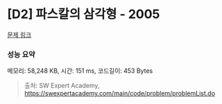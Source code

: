 # [D2] 파스칼의 삼각형 - 2005 

[문제 링크](https://swexpertacademy.com/main/code/problem/problemDetail.do?contestProbId=AV5P0-h6Ak4DFAUq) 

### 성능 요약

메모리: 58,248 KB, 시간: 151 ms, 코드길이: 453 Bytes



> 출처: SW Expert Academy, https://swexpertacademy.com/main/code/problem/problemList.do